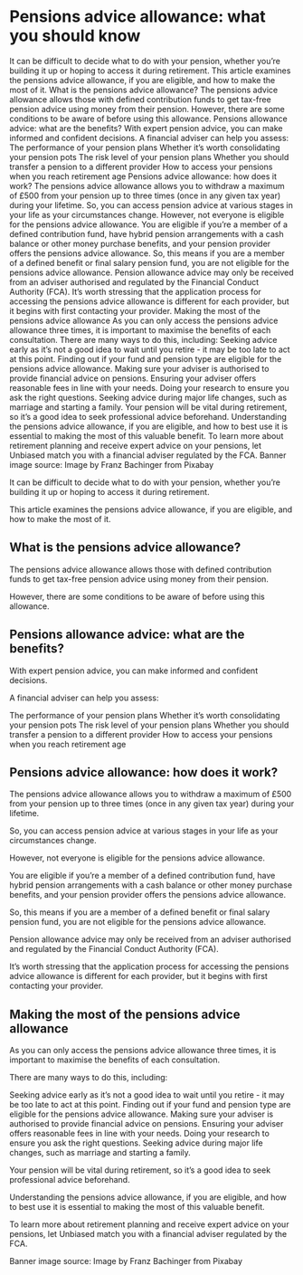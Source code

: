 # Pensions advice allowance: what you should know

It can be difficult to decide what to do with your pension, whether you’re building it up or hoping to access it during retirement. This article examines the pensions advice allowance, if you are eligible, and how to make the most of it. What is the pensions advice allowance? The pensions advice allowance allows those with defined contribution funds to get tax-free pension advice using money from their pension. However, there are some conditions to be aware of before using this allowance. Pensions allowance advice: what are the benefits? With expert pension advice, you can make informed and confident decisions. A financial adviser can help you assess: The performance of your pension plans Whether it’s worth consolidating your pension pots The risk level of your pension plans Whether you should transfer a pension to a different provider How to access your pensions when you reach retirement age Pensions advice allowance: how does it work? The pensions advice allowance allows you to withdraw a maximum of £500 from your pension up to three times (once in any given tax year) during your lifetime. So, you can access pension advice at various stages in your life as your circumstances change. However, not everyone is eligible for the pensions advice allowance. You are eligible if you’re a member of a defined contribution fund, have hybrid pension arrangements with a cash balance or other money purchase benefits, and your pension provider offers the pensions advice allowance. So, this means if you are a member of a defined benefit or final salary pension fund, you are not eligible for the pensions advice allowance. Pension allowance advice may only be received from an adviser authorised and regulated by the Financial Conduct Authority (FCA). It’s worth stressing that the application process for accessing the pensions advice allowance is different for each provider, but it begins with first contacting your provider. Making the most of the pensions advice allowance As you can only access the pensions advice allowance three times, it is important to maximise the benefits of each consultation. There are many ways to do this, including: Seeking advice early as it’s not a good idea to wait until you retire - it may be too late to act at this point. Finding out if your fund and pension type are eligible for the pensions advice allowance. Making sure your adviser is authorised to provide financial advice on pensions. Ensuring your adviser offers reasonable fees in line with your needs. Doing your research to ensure you ask the right questions. Seeking advice during major life changes, such as marriage and starting a family. Your pension will be vital during retirement, so it’s a good idea to seek professional advice beforehand. Understanding the pensions advice allowance, if you are eligible, and how to best use it is essential to making the most of this valuable benefit. To learn more about retirement planning and receive expert advice on your pensions, let Unbiased match you with a financial adviser regulated by the FCA. Banner image source: Image by Franz Bachinger from Pixabay

It can be difficult to decide what to do with your pension, whether you’re building it up or hoping to access it during retirement.

This article examines the pensions advice allowance, if you are eligible, and how to make the most of it.

## What is the pensions advice allowance?

The pensions advice allowance allows those with defined contribution funds to get tax-free pension advice using money from their pension.

However, there are some conditions to be aware of before using this allowance.

## Pensions allowance advice: what are the benefits?

With expert pension advice, you can make informed and confident decisions.

A financial adviser can help you assess:

The performance of your pension plans Whether it’s worth consolidating your pension pots The risk level of your pension plans Whether you should transfer a pension to a different provider How to access your pensions when you reach retirement age

## Pensions advice allowance: how does it work?

The pensions advice allowance allows you to withdraw a maximum of £500 from your pension up to three times (once in any given tax year) during your lifetime.

So, you can access pension advice at various stages in your life as your circumstances change.

However, not everyone is eligible for the pensions advice allowance.

You are eligible if you’re a member of a defined contribution fund, have hybrid pension arrangements with a cash balance or other money purchase benefits, and your pension provider offers the pensions advice allowance.

So, this means if you are a member of a defined benefit or final salary pension fund, you are not eligible for the pensions advice allowance.

Pension allowance advice may only be received from an adviser authorised and regulated by the Financial Conduct Authority (FCA).

It’s worth stressing that the application process for accessing the pensions advice allowance is different for each provider, but it begins with first contacting your provider.

## Making the most of the pensions advice allowance

As you can only access the pensions advice allowance three times, it is important to maximise the benefits of each consultation.

There are many ways to do this, including:

Seeking advice early as it’s not a good idea to wait until you retire - it may be too late to act at this point. Finding out if your fund and pension type are eligible for the pensions advice allowance. Making sure your adviser is authorised to provide financial advice on pensions. Ensuring your adviser offers reasonable fees in line with your needs. Doing your research to ensure you ask the right questions. Seeking advice during major life changes, such as marriage and starting a family.

Your pension will be vital during retirement, so it’s a good idea to seek professional advice beforehand.

Understanding the pensions advice allowance, if you are eligible, and how to best use it is essential to making the most of this valuable benefit.

To learn more about retirement planning and receive expert advice on your pensions, let Unbiased match you with a financial adviser regulated by the FCA.

Banner image source: Image by Franz Bachinger from Pixabay

